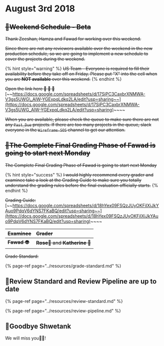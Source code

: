 # August 3rd 2018

## ~~📅Weekend Schedule - Beta~~

~~Thank Zeeshan, Hamza and Fawad for working over this weekend.~~

~~Since there are not any reviewers available over the weekend in the new production schedule, so we are going to implement a new schedule to cover the projects during the weekend.~~

{% hint style="warning" %}
~~US Team - Everyone is required to fill their availability before they take off on Friday. Please put "X" into the cell when you are **NOT available** over this weekend.~~
{% endhint %}

~~Open the link here 🚩 🚩 🚩~~  
[~~https://docs.google.com/spreadsheets/d/17SjPC3CaxbrXNMWA-V3gs5UWG\_AlW-YGExpqLdkq2LA/edit?usp=sharing~~](https://docs.google.com/spreadsheets/d/17SjPC3CaxbrXNMWA-V3gs5UWG_AlW-YGExpqLdkq2LA/edit?usp=sharing)~~~~

~~When you are available, please check the queue to make sure there are not any `Past_Due` projects. If there are too many projects in the queue, slack everyone in the `Wireframe-SOS` channel to get our attention.~~

## ~~💯The Complete Final Grading Phase of Fawad is going to start next Monday~~

~~The Complete Final Grading Phase of Fawad is going to start next Monday~~

{% hint style="success" %}
~~I would highly recommend every grader and examinee take a look at the Grading Guide to make sure you totally understand the grading rules before the final evaluation officially starts.~~
{% endhint %}

~~Grading Guide:~~ [~~https://docs.google.com/spreadsheets/d/18hYex09FSQzJUyOKFiIXiJkYAuo9PdqV6dYNS7FKaBQ/edit?usp=sharing~~](https://docs.google.com/spreadsheets/d/18hYex09FSQzJUyOKFiIXiJkYAuo9PdqV6dYNS7FKaBQ/edit?usp=sharing)~~~~

| ~~Examinee~~ | ~~Grader~~ |
| :--- | :--- |
| ~~**Fawad** 👽~~ | ~~**Rose**👩 and **Katherine** 👧~~ |

~~Grade Standard:~~

{% page-ref page="../resources/grade-standard.md" %}

## 👏Review Standard and Review Pipeline are up to date

{% page-ref page="../resources/review-standard.md" %}

{% page-ref page="../resources/review-pipeline.md" %}

## 👋Goodbye Shwetank

We will miss you👨‍💻!

